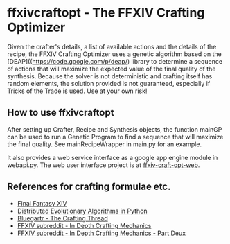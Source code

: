 # ffxivcraftopt - The FFXIV Crafting Optimizer

Given the crafter's details, a list of available actions and the details of the recipe, the FFXIV Crafting Optimizer uses a genetic algorithm based on the [DEAP]((https://code.google.com/p/deap/) library to determine a sequence of actions that will maximize the expected value of the final quality of the synthesis. Because the solver is not deterministic and crafting itself has random elements, the solution provided is not guaranteed, especially if Tricks of the Trade is used. Use at your own risk!

## How to use ffxivcraftopt

After setting up Crafter, Recipe and Synthesis objects, the function mainGP can be used to run a Genetic Program to find a sequence that will maximize the final quality. See mainRecipeWrapper in main.py for an example.

It also provides a web service interface as a google app engine module in webapi.py. The web user interface project is at [ffxiv-craft-opt-web](https://github.com/doxxx/ffxiv-craft-opt-web).

## References for crafting formulae etc.

* [Final Fantasy XIV](http://na.finalfantasyxiv.com/)
* [Distributed Evolutionary Algorithms in Python](https://code.google.com/p/deap/)
* [Bluegartr - The Crafting Thread](http://www.bluegartr.com/threads/117684-The-crafting-thread.)
* [FFXIV subreddit - In Depth Crafting Mechanics](http://www.reddit.com/r/ffxiv/comments/1moje4/indepth_crafting_mechanics/)
* [FFXIV subreddit - In Depth Crafting Mechanics - Part Deux](http://www.reddit.com/r/ffxiv/comments/1n7tlf/indepth_crafting_mechanics_part_deux/)
